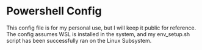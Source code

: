 # Powershell Config

This config file is for my personal use, but I will keep it public for reference. The config assumes WSL is installed in the system, and my env_setup.sh script has been successfully ran on the Linux Subsystem.
